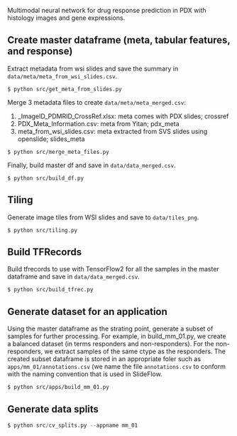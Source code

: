 Multimodal neural network for drug response prediction in PDX with histology images and gene expressions.

## Create master dataframe (meta, tabular features, and response)
Extract metadata from wsi slides and save the summary in `data/meta/meta_from_wsi_slides.csv`.
```
$ python src/get_meta_from_slides.py
```

Merge 3 metadata files to create `data/meta/meta_merged.csv`:
1. _ImageID_PDMRID_CrossRef.xlsx:  meta comes with PDX slides; crossref
2. PDX_Meta_Information.csv:       meta from Yitan; pdx_meta
3. meta_from_wsi_slides.csv:       meta extracted from SVS slides using openslide; slides_meta
```
$ python src/merge_meta_files.py
```

Finally, build master df and save in `data/data_merged.csv`.
```
$ python src/build_df.py
```

## Tiling
Generate image tiles from WSI slides and save to `data/tiles_png`.
```
$ python src/tiling.py
```

## Build TFRecords
Build tfrecords to use with TensorFlow2 for all the samples in the master dataframe
and save in `data/data_merged.csv`.
```
$ python src/build_tfrec.py
```

## Generate dataset for an application
Using the master dataframe as the strating point, generate a subset of samples for
further processing. For example, in build_mm_01.py, we create a balanced dataset
(in terms responders and non-responders). For the non-responders, we extract
samples of the same ctype as the responders. The created subset dataframe is stored
in an appropriate foler such as `apps/mm_01/annotations.csv` (we name the file
`annotations.csv` to conform with the naming convention that is used in SlideFlow.
```
$ python src/apps/build_mm_01.py
```

## Generate data splits
```python
$ python src/cv_splits.py --appname mm_01
```
